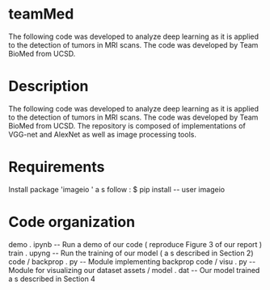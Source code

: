 # teamMed
The following code was developed to analyze deep learning as it is applied to the detection of tumors in MRI scans. The code was developed by Team BioMed from UCSD. 

Description
===========
The following code was developed to analyze deep learning as it is applied to the detection of tumors in MRI scans. The code was developed by Team BioMed from UCSD. 
The repository is composed of implementations of VGG-net and AlexNet as well as image processing tools.



Requirements
============
Install package 'imageio ' a s follow :
$ pip install -- user imageio


Code organization
=================
demo . ipynb -- Run a demo of our code ( reproduce Figure 3 of our report )
train . upyng -- Run the training of our model ( a s described in Section 2)
code / backprop . py -- Module implementing backprop
code / visu . py -- Module for visualizing our dataset
assets / model . dat -- Our model trained a s described in Section 4
